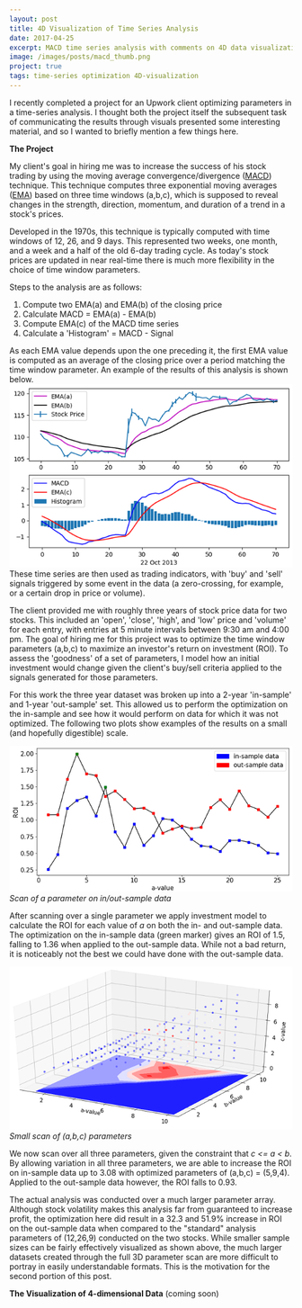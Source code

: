 ```yaml
---
layout: post
title: 4D Visualization of Time Series Analysis
date: 2017-04-25
excerpt: MACD time series analysis with comments on 4D data visualization
image: /images/posts/macd_thumb.png
project: true
tags: time-series optimization 4D-visualization
---
```


I recently completed a project for an Upwork client optimizing parameters in a time-series analysis. I thought both the project itself the subsequent task of communicating the results through visuals presented some interesting material, and so I wanted to briefly mention a few things here.

**The Project**

My client's goal in hiring me was to increase the success of his stock trading by using the moving average convergence/divergence ([MACD](https://en.wikipedia.org/wiki/MACD)) technique. This technique computes three exponential moving averages ([EMA](https://en.wikipedia.org/wiki/Moving_average#Exponential_moving_average)) based on three time windows (a,b,c), which is supposed to reveal changes in the strength, direction, momentum, and duration of a trend in a stock's prices.

Developed in the 1970s, this technique is typically computed with time windows of 12, 26, and 9 days. This represented two weeks, one month, and a week and a half of the old 6-day trading cycle. As today's stock prices are updated in near real-time there is much more flexibility in the choice of time window parameters.

Steps to the analysis are as follows:
1. Compute two EMA(a) and EMA(b) of the closing price
2. Calculate MACD = EMA(a) - EMA(b)
3. Compute EMA(c) of the MACD time series
4. Calculate a 'Histogram' = MACD - Signal

As each EMA value depends upon the one preceding it, the first EMA value is computed as an average of the closing price over a period matching the time window parameter. An example of the results of this analysis is shown below.
![image](/images/posts/macd_time_series.png)
These time series are then used as trading indicators, with 'buy' and 'sell' signals triggered by some event in the data (a zero-crossing, for example, or a certain drop in price or volume).

The client provided me with roughly three years of stock price data for two stocks. This included an 'open', 'close', 'high', and 'low' price and 'volume' for each entry, with entries at 5 minute intervals between 9:30 am and 4:00 pm. The goal of hiring me for this project was to optimize the time window parameters (a,b,c) to maximize an investor's return on investment (ROI). To assess the 'goodness' of a set of parameters, I model how an initial investment would change given the client's buy/sell criteria applied to the signals generated for those parameters.

For this work the three year dataset was broken up into a 2-year 'in-sample' and 1-year 'out-sample' set. This allowed us to perform the optimization on the in-sample and see how it would perform on data for which it was not optimized. The following two plots show examples of the results on a small (and hopefully digestible) scale.

![image](/images/posts/macd_a_scan.png)
*Scan of a parameter on in/out-sample data*

After scanning over a single parameter we apply investment model to calculate the ROI for each value of *a* on both the in- and out-sample data. The optimization on the in-sample data (green marker) gives an ROI of 1.5, falling to 1.36 when applied to the out-sample data. While not a bad return, it is noticeably not the best we could have done with the out-sample data.

![image](/images/posts/macd_small_3d_scan.png)
*Small scan of (a,b,c) parameters*

We now scan over all three parameters, given the constraint that *c <= a < b*. By allowing variation in all three parameters, we are able to increase the ROI on in-sample data up to 3.08 with optimized parameters of (a,b,c) = (5,9,4). Applied to the out-sample data however, the ROI falls to 0.93.

The actual analysis was conducted over a much larger parameter array. Although stock volatility makes this analysis far from guaranteed to increase profit, the optimization here did result in a 32.3 and 51.9% increase in ROI on the out-sample data when compared to the "standard" analysis parameters of (12,26,9) conducted on the two stocks. While smaller sample sizes can be fairly effectively visualized as shown above, the much larger datasets created through the full 3D parameter scan are more difficult to portray in easily understandable formats. This is the motivation for the second portion of this post.

**The Visualization of 4-dimensional Data**
(coming soon)

